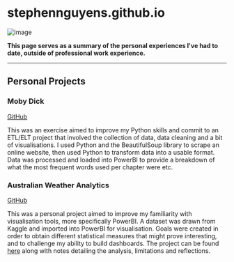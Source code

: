 # stephennguyens.github.io
![image](https://github.com/equanimittyy/stephennguyens.github.io/assets/104692345/6b1d74b1-878c-420f-bc26-8cf36b8d4e67)

**This page serves as a summary of the personal experiences I've had to date, outside of professional work experience.**

---
## Personal Projects
### Moby Dick
[GitHub](https://github.com/equanimittyy/mobydick)

This was an exercise aimed to improve my Python skills and commit to an ETL/ELT project that involved the collection of data, data cleaning and a bit of visualisations.
I used Python and the BeautifulSoup library to scrape an online website, then used Python to transform data into a usable format. Data was processed and loaded into PowerBI to provide a breakdown of what the most frequent words used per chapter were etc.

### Australian Weather Analytics
[GitHub](https://github.com/equanimittyy/weatherau)

This was a personal project aimed to improve my familiarity with visualisation tools, more specifically PowerBI. A dataset was drawn from Kaggle and imported into PowerBI for visualisation. Goals were created in order to obtain different statistical measures that might prove interesting, and to challenge my ability to build dashboards. The project can be found [here](https://github.com/equanimittyy/weatherau) along with notes detailing the analysis, limitations and reflections.
